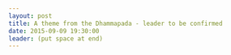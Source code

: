 ```yaml
---
layout: post
title: A theme from the Dhammapada - leader to be confirmed
date: 2015-09-09 19:30:00
leader: (put space at end)
---
```

